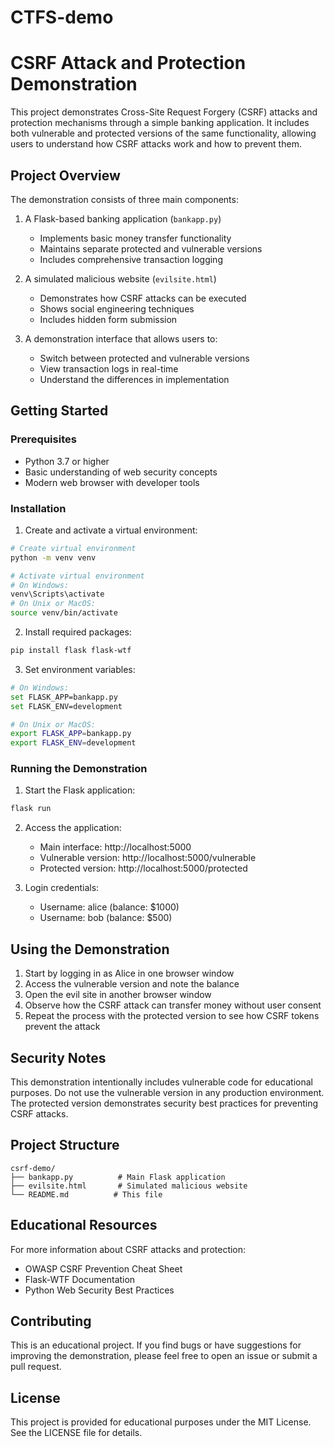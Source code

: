 # CTFS-demo
# CSRF Attack and Protection Demonstration

This project demonstrates Cross-Site Request Forgery (CSRF) attacks and protection mechanisms through a simple banking application. It includes both vulnerable and protected versions of the same functionality, allowing users to understand how CSRF attacks work and how to prevent them.

## Project Overview

The demonstration consists of three main components:

1. A Flask-based banking application (`bankapp.py`)
   - Implements basic money transfer functionality
   - Maintains separate protected and vulnerable versions
   - Includes comprehensive transaction logging

2. A simulated malicious website (`evilsite.html`)
   - Demonstrates how CSRF attacks can be executed
   - Shows social engineering techniques
   - Includes hidden form submission

3. A demonstration interface that allows users to:
   - Switch between protected and vulnerable versions
   - View transaction logs in real-time
   - Understand the differences in implementation

## Getting Started

### Prerequisites

- Python 3.7 or higher
- Basic understanding of web security concepts
- Modern web browser with developer tools

### Installation

1. Create and activate a virtual environment:
```bash
# Create virtual environment
python -m venv venv

# Activate virtual environment
# On Windows:
venv\Scripts\activate
# On Unix or MacOS:
source venv/bin/activate
```

2. Install required packages:
```bash
pip install flask flask-wtf
```

3. Set environment variables:
```bash
# On Windows:
set FLASK_APP=bankapp.py
set FLASK_ENV=development

# On Unix or MacOS:
export FLASK_APP=bankapp.py
export FLASK_ENV=development
```

### Running the Demonstration

1. Start the Flask application:
```bash
flask run
```

2. Access the application:
   - Main interface: http://localhost:5000
   - Vulnerable version: http://localhost:5000/vulnerable
   - Protected version: http://localhost:5000/protected

3. Login credentials:
   - Username: alice (balance: $1000)
   - Username: bob (balance: $500)

## Using the Demonstration

1. Start by logging in as Alice in one browser window
2. Access the vulnerable version and note the balance
3. Open the evil site in another browser window
4. Observe how the CSRF attack can transfer money without user consent
5. Repeat the process with the protected version to see how CSRF tokens prevent the attack

## Security Notes

This demonstration intentionally includes vulnerable code for educational purposes. Do not use the vulnerable version in any production environment. The protected version demonstrates security best practices for preventing CSRF attacks.

## Project Structure

```
csrf-demo/
├── bankapp.py          # Main Flask application
├── evilsite.html       # Simulated malicious website
└── README.md          # This file
```

## Educational Resources

For more information about CSRF attacks and protection:
- OWASP CSRF Prevention Cheat Sheet
- Flask-WTF Documentation
- Python Web Security Best Practices

## Contributing

This is an educational project. If you find bugs or have suggestions for improving the demonstration, please feel free to open an issue or submit a pull request.

## License

This project is provided for educational purposes under the MIT License. See the LICENSE file for details.
